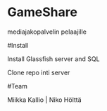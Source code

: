 # GameShare
mediajakopalvelin pelaajille

#Install

Install Glassfish server and SQL

Clone repo inti server

#Team

Miikka Kallio | Niko Hölttä

